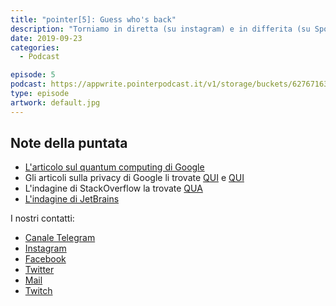 ```yaml
---
title: "pointer[5]: Guess who's back"
description: "Torniamo in diretta (su instagram) e in differita (su Spotify, iTunes e Google) per parlare delle ultime novità del mondo tech. In questa sesta puntata, che in realtà, contando da 0 è la quinta parliamo come sempre di Quantum Computing, di Google e della privacy, poi analizziamo le varia risposte alle interviste svolte da StackOverflow. Concludiamo l'episodio parlando dei nostri subreddit preferiti."
date: 2019-09-23
categories:
  - Podcast

episode: 5
podcast: https://appwrite.pointerpodcast.it/v1/storage/buckets/627671639088838cd12f/files/edc7b968-71d5-4af5-b36b-d1f44fc366c7/view?project=6276715aaae4d6008ec9
type: episode
artwork: default.jpg
---
```


## Note della puntata

- [L'articolo sul quantum computing di Google](https://www.technologyreview.com/f/614416/google-researchers-have-reportedly-achieved-quantum-supremacy)
- Gli articoli sulla privacy di Google li trovate [QUI](https://www.bloomberg.com/news/articles/2019-09-23/google-will-listen-to-your-conversations-again-but-ask-first) e [QUI](https://thehackernews.com/2019/09/google-calendar-search.html)
- L'indagine di StackOverflow la trovate [QUA](https://www.jetbrains.com/lp/devecosystem-2019/)
- [L'indagine di JetBrains](https://insights.stackoverflow.com/survey/2019")

I nostri contatti:

- [Canale Telegram](https://t.me/PointerPodcast)
- [Instagram](https://www.instagram.com/pointerpodcast/)
- [Facebook](https://www.facebook.com/pointerPodcast/)
- [Twitter](https://twitter.com/PointerPodcast)
- [Mail](info@pointerpodcast.it)
- [Twitch](https://www.twitch.tv/pointerpodcast)
